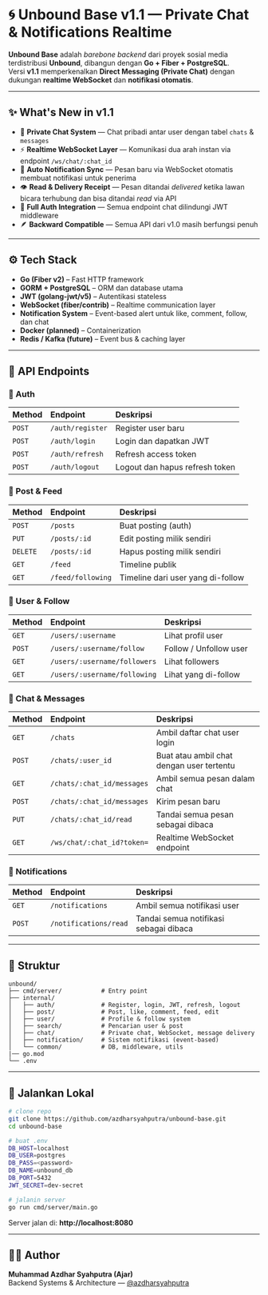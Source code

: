 # 🌀 Unbound Base v1.1 — Private Chat & Notifications Realtime

**Unbound Base** adalah *barebone backend* dari proyek sosial media terdistribusi **Unbound**, dibangun dengan **Go + Fiber + PostgreSQL**.  
Versi **v1.1** memperkenalkan **Direct Messaging (Private Chat)** dengan dukungan **realtime WebSocket** dan **notifikasi otomatis**.

---

## ✨ What's New in v1.1
- 💬 **Private Chat System** — Chat pribadi antar user dengan tabel `chats` & `messages`
- ⚡ **Realtime WebSocket Layer** — Komunikasi dua arah instan via endpoint `/ws/chat/:chat_id`
- 🔔 **Auto Notification Sync** — Pesan baru via WebSocket otomatis membuat notifikasi untuk penerima
- 👁️ **Read & Delivery Receipt** — Pesan ditandai *delivered* ketika lawan bicara terhubung dan bisa ditandai *read* via API
- 🧩 **Full Auth Integration** — Semua endpoint chat dilindungi JWT middleware
- 🪶 **Backward Compatible** — Semua API dari v1.0 masih berfungsi penuh

---

## ⚙️ Tech Stack
- **Go (Fiber v2)** – Fast HTTP framework  
- **GORM + PostgreSQL** – ORM dan database utama  
- **JWT (golang-jwt/v5)** – Autentikasi stateless  
- **WebSocket (fiber/contrib)** – Realtime communication layer  
- **Notification System** – Event-based alert untuk like, comment, follow, dan chat  
- **Docker (planned)** – Containerization  
- **Redis / Kafka (future)** – Event bus & caching layer  

---

## 📡 API Endpoints

### 🔐 Auth
| Method | Endpoint | Deskripsi |
|:--|:--|:--|
| `POST` | `/auth/register` | Register user baru |
| `POST` | `/auth/login` | Login dan dapatkan JWT |
| `POST` | `/auth/refresh` | Refresh access token |
| `POST` | `/auth/logout` | Logout dan hapus refresh token |

### 📰 Post & Feed
| Method | Endpoint | Deskripsi |
|:--|:--|:--|
| `POST` | `/posts` | Buat posting (auth) |
| `PUT` | `/posts/:id` | Edit posting milik sendiri |
| `DELETE` | `/posts/:id` | Hapus posting milik sendiri |
| `GET` | `/feed` | Timeline publik |
| `GET` | `/feed/following` | Timeline dari user yang di-follow |

### 👥 User & Follow
| Method | Endpoint | Deskripsi |
|:--|:--|:--|
| `GET` | `/users/:username` | Lihat profil user |
| `POST` | `/users/:username/follow` | Follow / Unfollow user |
| `GET` | `/users/:username/followers` | Lihat followers |
| `GET` | `/users/:username/following` | Lihat yang di-follow |

### 💬 Chat & Messages
| Method | Endpoint | Deskripsi |
|:--|:--|:--|
| `GET` | `/chats` | Ambil daftar chat user login |
| `POST` | `/chats/:user_id` | Buat atau ambil chat dengan user tertentu |
| `GET` | `/chats/:chat_id/messages` | Ambil semua pesan dalam chat |
| `POST` | `/chats/:chat_id/messages` | Kirim pesan baru |
| `PUT` | `/chats/:chat_id/read` | Tandai semua pesan sebagai dibaca |
| `GET` | `/ws/chat/:chat_id?token=` | Realtime WebSocket endpoint |

### 🔔 Notifications
| Method | Endpoint | Deskripsi |
|:--|:--|:--|
| `GET` | `/notifications` | Ambil semua notifikasi user |
| `POST` | `/notifications/read` | Tandai semua notifikasi sebagai dibaca |

---

## 🧱 Struktur
```
unbound/
├── cmd/server/           # Entry point
├── internal/
│   ├── auth/             # Register, login, JWT, refresh, logout
│   ├── post/             # Post, like, comment, feed, edit
│   ├── user/             # Profile & follow system
│   ├── search/           # Pencarian user & post
│   ├── chat/             # Private chat, WebSocket, message delivery
│   ├── notification/     # Sistem notifikasi (event-based)
│   └── common/           # DB, middleware, utils
|── go.mod
└── .env
```

---

## 🚀 Jalankan Lokal
```bash
# clone repo
git clone https://github.com/azdharsyahputra/unbound-base.git
cd unbound-base

# buat .env
DB_HOST=localhost
DB_USER=postgres
DB_PASS=<password>
DB_NAME=unbound_db
DB_PORT=5432
JWT_SECRET=dev-secret

# jalanin server
go run cmd/server/main.go
```
Server jalan di: **http://localhost:8080**

---

## 🧑‍💻 Author
**Muhammad Azdhar Syahputra (Ajar)**  
Backend Systems & Architecture — [@azdharsyahputra](https://github.com/azdharsyahputra)